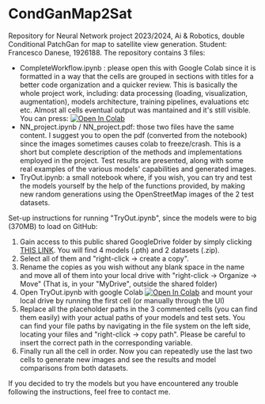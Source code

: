 # CondGanMap2Sat
Repository for Neural Network project 2023/2024, Ai &amp; Robotics, double Conditional PatchGan for map to satellite view generation.
Student: Francesco Danese, 1926188.
The repository contains 3 files:
* CompleteWorkflow.ipynb : please open this with Google Colab since it is formatted in a way that the cells are grouped in sections with titles for a better code organization and a quicker review. This is basically the whole project work, including: data processing (loading, visualization, augmentation), models architecture, training pipelines, evaluations etc etc. Almost all cells eventual output was mantained and it's still visible. You can press: [![Open In Colab](https://colab.research.google.com/assets/colab-badge.svg)](https://colab.research.google.com/github/Paco-Danes/CondGanMap2Sat/blob/main/CompleteWorkflow.ipynb) 
* NN_project.ipynb / NN_project.pdf: those two files have the same content. I suggest you to open the pdf (converted from the notebook) since the images sometimes causes colab to freeze/crash. This is a short but complete description of the methods and implementations employed in the project. Test results are presented, along with some real examples of the various models' capabilities and generated images.
* TryOut.ipynb: a small notebook where, if you wish, you can try and test the models yourself by the help of the functions provided, by making new random generations using the OpenStreetMap images of the 2 test datasets.

Set-up instructions for running "TryOut.ipynb", since the models were to big (370MB) to load on GitHub:
1. Gain access to this public shared GoogleDrive folder by simply clicking [THIS LINK](https://drive.google.com/drive/folders/1BA7XhZTy5cUg-Tcs4KP3Ay52F6F4Ewju?usp=drive_link). You will find 4 models (.pth) and 2 datasets (.zip).
2. Select all of them and "right-click -> create a copy".
3. Rename the copies as you wish without any blank space in the name and move all of them into your local drive with "right-click -> Organize -> Move" (That is, in your "MyDrive", outside the shared folder)
4. Open TryOut.ipynb with google Colab [![Open In Colab](https://colab.research.google.com/assets/colab-badge.svg)](https://colab.research.google.com/github/Paco-Danes/CondGanMap2Sat/blob/main/TryOut.ipynb) and mount your local drive by running the first cell (or manually through the UI)
5. Replace all the placeholder paths in the 3 commented cells (you can find them easily) with your actual paths of your models and test sets. You can find your file paths by navigating in the file system on the left side, locating your files and "right-click -> copy path". Please be careful to insert the correct path in the corresponding variable.
6. Finally run all the cell in order. Now you can repeatedly use the last two cells to generate new images and see the results and model comparisons from both datasets.

If you decided to try the models but you have encountered any trouble following the instructions, feel free to contact me.




